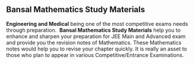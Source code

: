 <h2>Bansal Mathematics Study Materials</h2>
<p><strong>Engineering and Medical</strong> being one of the most competitive exams needs through preparation.&nbsp; <strong>Bansal Mathematics Study Materials</strong> help you to enhance and sharpen your preparation for JEE Main and Advanced exam and provide you the revision notes of Mathematics. These Mathematics notes would help you to revise your chapter quickly. It is really an asset to those who plan to appear in various Competitive/Entrance Examinations.</p>
